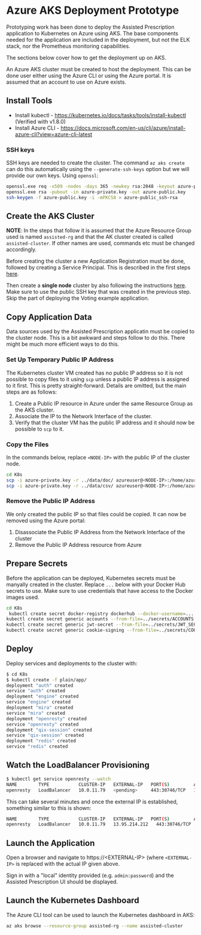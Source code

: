 # Azure AKS Deployment Prototype

Prototyping work has been done to deploy the Assisted Prescription application to Kubernetes on Azure using AKS.
The base components needed for the application are included in the deployment, but not the ELK stack, nor the Prometheus
monitoring capabilities.

The sections below cover how to get the deployment up on AKS.

An Azure AKS cluster must be created to host the deployment. This can be done user either using the Azure CLI or using
the Azure portal. It is assumed that an account to use on Azure exists.

## Install Tools

- Install kubectl - https://kubernetes.io/docs/tasks/tools/install-kubectl  
  (Verified with v1.8.0)
- Install Azure CLI - https://docs.microsoft.com/en-us/cli/azure/install-azure-cli?view=azure-cli-latest

### SSH keys

SSH keys are needed to create the cluster. The command `az aks create` can do this automatically using the
`--generate-ssh-keys` option but we will provide our own keys. Using `openssl`:

```sh
openssl.exe req -x509 -nodes -days 365 -newkey rsa:2048 -keyout azure-private.key -out azure-cert.pem
openssl.exe rsa -pubout -in azure-private.key -out azure-public.key
ssh-keygen -f azure-public.key -i -mPKCS8 > azure-public_ssh-rsa
```

## Create the AKS Cluster

**NOTE**: In the steps that follow it is assumed that the Azure Resource Group used is named `assisted-rg` and that the AK
cluster created is called `assisted-cluster`. If other names are used, commands etc must be changed accordingly.

Before creating the cluster a new Application Registration must be done, followed by creating a Service Principal.
This is described in the first steps
[here](https://docs.microsoft.com/en-us/azure/aks/kubernetes-walkthrough-portal#create-service-principal).

Then create a **single node** cluster by also following the instructions
[here](https://docs.microsoft.com/en-us/azure/aks/kubernetes-walkthrough-portal#create-aks-cluster). Make sure to use
the public SSH key that was created in the previous step. Skip the part of deploying the Voting example application.

## Copy Application Data

Data sources used by the Assisted Prescription applicatin must be copied to the cluster node. This is a bit awkward and
steps follow to do this. There might be much more efficient ways to do this.

### Set Up Temporary Public IP Address

The Kubernetes cluster VM created has no public IP address so it is not possible to copy files to it using `scp`
unless a public IP address is assigned to it first. This is pretty straight-forward. Details are omitted, but the main
steps are as follows:

1. Create a Public IP resource in Azure under the same Resource Group as the AKS cluster.
1. Associate the IP to the Network Interface of the cluster.
1. Verify that the cluster VM has the public IP address and it should now be possible to `scp` to it.

### Copy the Files

In the commands below, replace `<NODE-IP>` with the public IP of the cluster node.

```sh
cd K8s
scp -i azure-private.key -r ../data/doc/ azureuser@<NODE-IP>:/home/azureuser
scp -i azure-private.key -r ../data/csv/ azureuser@<NODE-IP>:/home/azureuser
```

### Remove the Public IP Address

We only created the public IP so that files could be copied. It can now be removed using the Azure portal:

1. Disassociate the Public IP Address from the Network Interface of the cluster 
1. Remove the Public IP Address resource from Azure

## Prepare Secrets

Before the application can be deployed, Kubernetes secrets must be manyally created in the cluster. Replace `...` below
with your Docker Hub secrets to use. Make sure to use credentials that have access to the Docker images used.

```sh
cd K8s
 kubectl create secret docker-registry dockerhub --docker-username=... --docker-password=... --docker-email=...
kubectl create secret generic accounts --from-file=../secrets/ACCOUNTS
kubectl create secret generic jwt-secret --from-file=../secrets/JWT_SECRET
kubectl create secret generic cookie-signing --from-file=../secrets/COOKIE_SIGNING
```

## Deploy

Deploy services and deployments to the cluster with:

```sh
$ cd K8s
$ kubectl create -f plain/app/
deployment "auth" created
service "auth" created
deployment "engine" created
service "engine" created
deployment "mira" created
service "mira" created
deployment "openresty" created
service "openresty" created
deployment "qix-session" created
service "qix-session" created
deployment "redis" created
service "redis" created
```

## Watch the LoadBalancer Provisioning

```sh
$ kubectl get service openresty --watch
NAME        TYPE           CLUSTER-IP   EXTERNAL-IP   PORT(S)         AGE
openresty   LoadBalancer   10.0.11.79   <pending>     443:30746/TCP   19s 
```

This can take several minutes and once the external IP is established, something similar to this is shown:

```sh
NAME        TYPE           CLUSTER-IP   EXTERNAL-IP   PORT(S)         AGE
openresty   LoadBalancer   10.0.11.79   13.95.214.212   443:30746/TCP   3m
```

## Launch the Application

Open a browser and navigate to https://\<EXTERNAL-IP> (where `<EXTERNAL-IP>` is replaced with the actual IP given above.

Sign in with a "local" identity provided (e.g. `admin:password`) and the Assisted Prescription UI should be displayed.

## Launch the Kubernetes Dashboard

The Azure CLI tool can be used to launch the Kubernetes dashboard in AKS:

```sh
az aks browse --resource-group assisted-rg --name assisted-cluster
```
